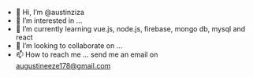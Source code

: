 - 👋 Hi, I’m @austinziza
- 👀 I’m interested in ...
- 🌱 I’m currently learning vue.js, node.js, firebase, mongo db, mysql and react
- 💞️ I’m looking to collaborate on ...
- 📫 How to reach me ... send me an email on augustineeze178@gmail.com

<!---
austinziza/austinziza is a ✨ special ✨ repository because its `README.md` (this file) appears on your GitHub profile.
You can click the Preview link to take a look at your changes.
--->
